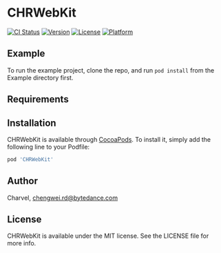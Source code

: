 # CHRWebKit

[![CI Status](https://img.shields.io/travis/Charvel/CHRWebKit.svg?style=flat)](https://travis-ci.org/Charvel/CHRWebKit)
[![Version](https://img.shields.io/cocoapods/v/CHRWebKit.svg?style=flat)](https://cocoapods.org/pods/CHRWebKit)
[![License](https://img.shields.io/cocoapods/l/CHRWebKit.svg?style=flat)](https://cocoapods.org/pods/CHRWebKit)
[![Platform](https://img.shields.io/cocoapods/p/CHRWebKit.svg?style=flat)](https://cocoapods.org/pods/CHRWebKit)

## Example

To run the example project, clone the repo, and run `pod install` from the Example directory first.

## Requirements

## Installation

CHRWebKit is available through [CocoaPods](https://cocoapods.org). To install
it, simply add the following line to your Podfile:

```ruby
pod 'CHRWebKit'
```

## Author

Charvel, chengwei.rd@bytedance.com

## License

CHRWebKit is available under the MIT license. See the LICENSE file for more info.
